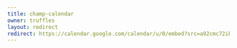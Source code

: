 ```yaml
---
title: champ-calendar
owner: truffles
layout: redirect
redirect: https://calendar.google.com/calendar/u/0/embed?src=a92cmc72ibpe8qtg03tp6nqbjk@group.calendar.google.com
---
```

